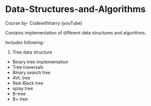 # Data-Structures-and-Algorithms

Course by- Codewithharry (youTube)

Contains implementation of different data structures and algorithms.

Includes following-
1. Tree data structure
  - Binary tree implementation
  - Tree traversals
  - Binary search tree
  - AVL tree
  - Red-Black tree
  - splay tree
  - B-tree
  - B+ tree
  

